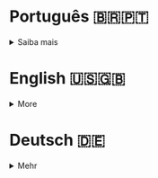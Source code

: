 # Português 🇧🇷🇵🇹

<details>
  <summary>
    Saiba mais
  </summary>
  
  # Blogs Api
Projeto da [Trybe](https://www.betrybe.com/) - Bloco 31 - Aplicação Fullstack de uma empresa de delivery de bebidas.

<details>
  <summary><strong>🏆 Meu desempenho</strong></summary><br />

  <img src="project-infos/delivery-app-requisitos.png"/>
  <img src="project-infos/Delivery-App.gif"/>
</details>

## 🚀 Tecnologias

> Este projeto foi desenvolvido com:

- React
- Context API
- LocalStorage
- React Router Dom
- React Testing Library
- Styled Components
- Node JS
- Express
- JSONWEBTOKEN
- md5
- cors
- mysql2
- chai
- sinon
- Nodemon
- MySQL
- Sequelize
- Docker
- Docker Compose
- Postman

## 📌 Habilidades

> Habilidades desenvolvidas:

- Desenvolver diferentes telas para o app de delivery.
- Desenvolver diferentes telas para diferentes tipos de usuários, cliente, vendendor e gerente.
- Desenvolver uma API RESTful de um CRUD (Create, Read, Update e Delete);
- Utilizar o ORM Sequelize para a leitura e escrita em um banco de dados SQL.
- Integrar frontend com backend a fim de logar usuários e autentica-los, cadastrar novos usuários, realizar
  compras, preparar as compras, envia-las, altera os status delas e exlcuir usuários.

## ‍💻 Softwares necessários

- Docker
- Docker Compose
- MySQL
- NPM || YARN

## ⬇️ Instalando dependências

```bash
npm install
docker run -it --name <nome_do_container> -e MYSQL_ROOT_PASSWORD=suasenha -d -p 3306:3306 mysql:tag
  ps: Caso não queria usar o banco de dados no docker crie um banco de dados com o nome 'delivery-app-dev'.
npm run dev:prestart # Instala dependências do front e do back
```

## ⚡ Executando o projeto

- Definindo as varáveis de ambiente em um arquivo .env;
- Criando o banco de dados e as tabelas com:

```bash
npm run db:reset # executa export NODE_ENV=development
                 # cd ./back-end
                 # npx sequelize-cli db:create
                 # npx sequelize-cli db:drop
                 # npx sequelize-cli db:migrate
                 # npx sequelize-cli db:seed:all
```

```bash
npm run dev # Sobe o front na porta 3000 e o back na 3001
```

### Disclaimer

<span style='color:red'>
  Todos os arquivos dos diretórios __tests__ e scripts foram desenvolvidos pela Trybe.
</span>

## Time de desenvolvimento

> Projeto em grupo:

<table>
    <tr>
      <td>
        <img align="center" height="150px" width="150px" src="https://avatars.githubusercontent.com/u/67388710?v=4"/>
        <h4 align="center">Alê Rabelo</h4>
      </td>
      <td>
        <img align="center" height="150px" width="150px" src="https://avatars.githubusercontent.com/u/18727007?v=4"/>
        <h4 align="center">André Macedo</h4>
      </td>
      <td>
        <img align="center" height="150px" width="150px" src="https://avatars.githubusercontent.com/u/98185209?v=4"/>
        <h4 align="center">Amanda Zambelli</h4>
      </td>
      <td>
        <img align="center" height="150px" width="150px" src="https://avatars.githubusercontent.com/u/89281639?v=4"/>
        <h4 align="center">Leonardo Gonçalves</h4>
      </td>
    </tr>
  </table>

## 💬 Contatos

<div align="center" style="display: inline_block">
  <a href="https://rabeloguedes.github.io" target="_blank">
    <img height="28rem" src="https://img.shields.io/badge/my_portfolio-3fc337?style=for-the-badge" target="_blank">
  </a> 
  <a href="https://www.linkedin.com/in/al%C3%AA-emmanuel-rabelo-guedes/" target="_blank">
    <img height="28rem" src="https://img.shields.io/badge/LinkedIn-0077B5?style=for-the-badge&logo=linkedin&logoColor=white">
  </a> 
   <a href="mailto:rabeloguedes@proton.me">
     <img src="https://img.shields.io/badge/ProtonMail-8B89CC?style=for-the-badge&logo=protonmail&logoColor=white" target="_blank">
  </a>
</div>

</details>

# English 🇺🇸🇬🇧

<details>
  <summary>
    More
  </summary>
  
  # Blogs Api
Project from [Trybe](https://www.betrybe.com/) - Block 31 - Beverage delivery company Fullstack application.

<details>
  <summary><strong>🏆 My accomplishment</strong></summary><br />

  <img src="project-infos/delivery-app-requisitos.png"/>
  <img src="project-infos/Delivery-App.gif"/>

</details>

## 🚀 Technologies

> This project was developed with:

- React
- Context API
- LocalStorage
- React Router Dom
- React Testing Library
- Styled Components
- Node JS
- Express
- JSONWEBTOKEN
- md5
- cors
- mysql2
- chai
- sinon
- Nodemon
- MySQL
- Sequelize
- Docker
- Docker Compose
- Postman

## 📌 Skills

> Practiced skills:

- Developing an API RESTful CRUD (Create, Read, Update and Delete);
- Using the ORM Sequelize for reading and writing in a SQL database.
- Developing different screens for the delivery app.
- Developing different screens for different types of users, client, seller and manager.
- Integrating frontend with backend in order to log in users and authenticate them, register new users, make
  purchases, prepare purchases, send them, change their status and delete users.

## ‍💻 Required Softwares

- Docker
- Docker Compose
- MySQL
- NPM || YARN

## ⬇️ Install dependencies

```bash
npm install
docker run -it --name <container_name> -e MYSQL_ROOT_PASSWORD=yourpassword -d -p 3306:3306 mysql:tag
  ps: If you do not want to use the database in docker, create a database with the name 'delivery-app-dev'.
```

## ⚡ Running the project

- Defining the environment variables in a .env file;
- Creating the database and tables with:

```bash
npm run db:reset # runs export NODE_ENV=development
                 # cd ./back-end
                 # npx sequelize-cli db:create
                 # npx sequelize-cli db:drop
                 # npx sequelize-cli db:migrate
                 # npx sequelize-cli
```

### Disclaimer

<span style='color:red'>
  All files in the __tests__ and scripts directories were developed by Trybe.
</span>

## Squad

> Group project:

<table>
    <tr>
      <td>
        <img align="center" height="150px" width="150px" src="https://avatars.githubusercontent.com/u/67388710?v=4"/>
        <h4 align="center">Alê Rabelo</h4>
      </td>
      <td>
        <img align="center" height="150px" width="150px" src="https://avatars.githubusercontent.com/u/18727007?v=4"/>
        <h4 align="center">André Macedo</h4>
      </td>
      <td>
        <img align="center" height="150px" width="150px" src="https://avatars.githubusercontent.com/u/98185209?v=4"/>
        <h4 align="center">Amanda Zambelli</h4>
      </td>
      <td>
        <img align="center" height="150px" width="150px" src="https://avatars.githubusercontent.com/u/89281639?v=4"/>
        <h4 align="center">Leonardo Gonçalves</h4>
      </td>
    </tr>
  </table>

## 💬 Contact

<div align="center" style="display: inline_block">
  <a href="https://rabeloguedes.github.io" target="_blank">
    <img height="28rem" src="https://img.shields.io/badge/my_portfolio-3fc337?style=for-the-badge" target="_blank">
  </a> 
  <a href="https://www.linkedin.com/in/al%C3%AA-emmanuel-rabelo-guedes/" target="_blank">
    <img height="28rem" src="https://img.shields.io/badge/LinkedIn-0077B5?style=for-the-badge&logo=linkedin&logoColor=white">
  </a> 
   <a href="mailto:rabeloguedes@proton.me">
     <img src="https://img.shields.io/badge/ProtonMail-8B89CC?style=for-the-badge&logo=protonmail&logoColor=white" target="_blank">
  </a>
</div>

</details>

# Deutsch 🇩🇪

<details>
  <summary>
    Mehr
  </summary>
  
  # Blogs Api
Projekt von [Trybe](https://www.betrybe.com/) - Block 31 - Getränke-Lieferdienst Fullstack-Anwendung.

<details>
  <summary><strong>🏆 Meine Leistung</strong></summary><br />

  <img src="project-infos/delivery-app-requisitos.png"/>
  <img src="project-infos/Delivery-App.gif"/>
</details>

## 🚀 Technologies

> Dieses Projekt wurde mit den entsprechenden Technologies hergestellt:

- React
- Context API
- LocalStorage
- React Router Dom
- React Testing Library
- Styled Components
- Node JS
- Express
- JSONWEBTOKEN
- md5
- cors
- mysql2
- chai
- sinon
- Nodemon
- MySQL
- Sequelize
- Docker
- Docker Compose
- Postman

## 📌 Fähigkeiten

> Ausgeübte Fähigkeiten:

- Entwickeln einer API RESTful CRUD (Create, Read, Update und Delete);
- Verwenden des ORM Sequelize zum Lesen und Schreiben in einer SQL-Datenbank.
- Entwicklung verschiedener Bildschirme für die Liefer-App.
- Entwicklung verschiedener Bildschirme für verschiedene Benutzertypen, Kunde, Verkäufer und Manager.
- Integration von Frontend mit Backend, um Benutzer anzumelden und zu authentifizieren, neue Benutzer zu registrieren,
  Einkäufe zu tätigen, Einkäufe vorzubereiten, sie zu senden, ihren Status zu ändern und Benutzer zu löschen.

## ‍💻 Benötigte Software

- Docker
- Docker Compose
- MySQL
- NPM || YARN

## ⬇️ Installieren dependencies

```bash
npm install
docker run -it --name <container_name> -e MYSQL_ROOT_PASSWORD=deinpasswort -d -p 3306:3306 mysql:tag
  ps: Wenn Sie die Datenbank nicht in Docker verwenden möchten, erstellen Sie eine Datenbank mit dem Namen 'delivery-app-dev'.
```

## ⚡ Projekt ausführen

- Definition der Umgebungsvariablen in einer .env-Datei;
- Erstellen der Datenbank und Tabellen mit:

```bash
npm run db:reset # runs export NODE_ENV=development
                 # cd ./back-end
                 # npx sequelize-cli db:create
                 # npx sequelize-cli db:drop
                 # npx sequelize-cli db:migrate
                 # npx sequelize-cli
```

### Disclaimer

<span style='color:red'>
  Alle Dateien in den Verzeichnissen __tests__ und scripts wurden von Trybe entwickelt.
</span>

## Entwickungsteam

> Gruppenprojekt:

  <table>
    <tr>
      <td>
        <img align="center" height="150px" width="150px" src="https://avatars.githubusercontent.com/u/67388710?v=4"/>
        <h4 align="center">Alê Rabelo</h4>
      </td>
      <td>
        <img align="center" height="150px" width="150px" src="https://avatars.githubusercontent.com/u/18727007?v=4"/>
        <h4 align="center">André Macedo</h4>
      </td>
      <td>
        <img align="center" height="150px" width="150px" src="https://avatars.githubusercontent.com/u/98185209?v=4"/>
        <h4 align="center">Amanda Zambelli</h4>
      </td>
      <td>
        <img align="center" height="150px" width="150px" src="https://avatars.githubusercontent.com/u/89281639?v=4"/>
        <h4 align="center">Leonardo Gonçalves</h4>
      </td>
    </tr>
  </table>

## 💬 Kontakt

<div align="center" style="display: inline_block">
  <a href="https://rabeloguedes.github.io" target="_blank">
    <img height="28rem" src="https://img.shields.io/badge/my_portfolio-3fc337?style=for-the-badge" target="_blank">
  </a> 
  <a href="https://www.linkedin.com/in/al%C3%AA-emmanuel-rabelo-guedes/" target="_blank">
    <img height="28rem" src="https://img.shields.io/badge/LinkedIn-0077B5?style=for-the-badge&logo=linkedin&logoColor=white">
  </a> 
   <a href="mailto:rabeloguedes@proton.me">
     <img src="https://img.shields.io/badge/ProtonMail-8B89CC?style=for-the-badge&logo=protonmail&logoColor=white" target="_blank">
  </a>
</div>

</details>
